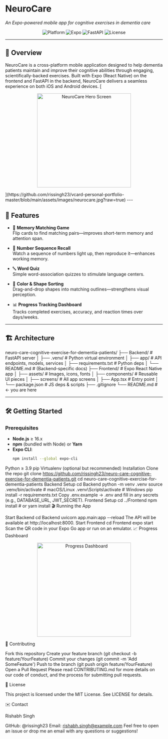 # NeuroCare  
*An Expo-powered mobile app for cognitive exercises in dementia care*

<p align="center">
  <!-- Swap these out with real badges/screenshots when ready -->
  <img src="https://img.shields.io/badge/Platform-iOS%20%7C%20Android-blue.svg" alt="Platform" />
  <img src="https://img.shields.io/badge/Expo-Managed%20Workflow-yellow.svg" alt="Expo" />
  <img src="https://img.shields.io/badge/Backend-FastAPI-green.svg" alt="FastAPI" />
  <img src="https://img.shields.io/badge/License-MIT-lightgrey.svg" alt="License" />
</p>

---

## 🎯 Overview

NeuroCare is a cross-platform mobile application designed to help dementia patients maintain and improve their cognitive abilities through engaging, scientifically-backed exercises. Built with Expo (React Native) on the frontend and FastAPI in the backend, NeuroCare delivers a seamless experience on both iOS and Android devices.
[
<p align="center">
  <!-- Placeholder for a hero screenshot -->
  <img src="./screenshots/hero.png" alt="NeuroCare Hero Screen" width="300" />
</p>
](https://github.com/rissingh23/vcard-personal-portfolio-master/blob/main/assets/images/neurocare.jpg?raw=true)
---

## 🚀 Features

- 🧠 **Memory Matching Game**  
  Flip cards to find matching pairs—improves short-term memory and attention span.

- 🔢 **Number Sequence Recall**  
  Watch a sequence of numbers light up, then reproduce it—enhances working memory.

- 🔤 **Word Quiz**  
  Simple word-association quizzes to stimulate language centers.

- 🎨 **Color & Shape Sorting**  
  Drag-and-drop shapes into matching outlines—strengthens visual perception.

- 📊 **Progress Tracking Dashboard**  
  Tracks completed exercises, accuracy, and reaction times over days/weeks.

---

## 🏗 Architecture

neuro-care-cognitive-exercise-for-dementia-patients/
├── Backend/ # FastAPI server
│ ├── .venv/ # Python virtual environment
│ ├── app/ # API endpoints, models, services
│ ├── requirements.txt # Python deps
│ └── README.md # (Backend-specific docs)
├── Frontend/ # Expo React Native app
│ ├── assets/ # Images, icons, fonts
│ ├── components/ # Reusable UI pieces
│ ├── screens/ # All app screens
│ ├── App.tsx # Entry point
│ └── package.json # JS deps & scripts
├── .gitignore
└── README.md # ← you are here


---

## 🛠️ Getting Started

### Prerequisites

- **Node.js** ≥ 16.x  
- **npm** (bundled with Node) or **Yarn**  
- **Expo CLI**:  
  ```bash
  npm install --global expo-cli
Python ≥ 3.9
pip
Virtualenv (optional but recommended)
Installation
Clone the repo
git clone https://github.com/rissingh23/neuro-care-cognitive-exercise-for-dementia-patients.git
cd neuro-care-cognitive-exercise-for-dementia-patients
Backend Setup
cd Backend
python -m venv .venv
source .venv/bin/activate         # macOS/Linux
.venv\Scripts\activate            # Windows
pip install -r requirements.txt
Copy .env.example → .env and fill in any secrets (e.g., DATABASE_URL, JWT_SECRET).
Frontend Setup
cd ../Frontend
npm install                       # or yarn install
🎬 Running the App

Start Backend
cd Backend
uvicorn app.main:app --reload
The API will be available at http://localhost:8000.
Start Frontend
cd Frontend
expo start
Scan the QR code in your Expo Go app or run on an emulator.
📈 Progress Dashboard

<p align="center"> <!-- Placeholder for a chart or dashboard screenshot --> <img src="./screenshots/dashboard.png" alt="Progress Dashboard" width="300" /> </p>
🤝 Contributing

Fork this repository
Create your feature branch (git checkout -b feature/YourFeature)
Commit your changes (git commit -m 'Add SomeFeature')
Push to the branch (git push origin feature/YourFeature)
Open a Pull Request
Please read CONTRIBUTING.md for more details on our code of conduct, and the process for submitting pull requests.

📄 License

This project is licensed under the MIT License. See LICENSE for details.

✉️ Contact

Rishabh Singh

GitHub: @rissingh23
Email: rishabh.singh@example.com
Feel free to open an issue or drop me an email with any questions or suggestions!

